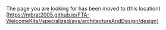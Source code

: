 The page you are looking for has been moved to (this location)[https://mbrat2005.github.io/FTA-WelcomeKits//specialized/avs/architectureAndDesign/design]
